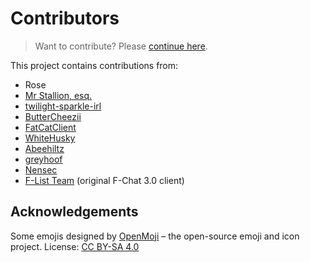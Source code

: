 # Contributors

> Want to contribute? Please [continue here](https://github.com/Fchat-Horizon/Horizon/wiki/Contributions).

This project contains contributions from:

* Rose
* [Mr Stallion, esq.](https://github.com/hearmeneigh)
* [twilight-sparkle-irl](https://github.com/twilight-sparkle-irl)
* [ButterCheezii](https://github.com/ButterCheezii)
* [FatCatClient](https://github.com/FatCatClient)
* [WhiteHusky](https://github.com/WhiteHusky)
* [Abeehiltz](https://github.com/Abeehiltz)
* [greyhoof](https://github.com/greyhoof)
* [Nensec](https://github.com/Nensec)
* [F-List Team](https://github.com/f-list) (original F-Chat 3.0 client)


## Acknowledgements
Some emojis designed by [OpenMoji](https://openmoji.org/) – the open-source emoji and icon project. License: [CC BY-SA 4.0](https://creativecommons.org/licenses/by-sa/4.0/#)

